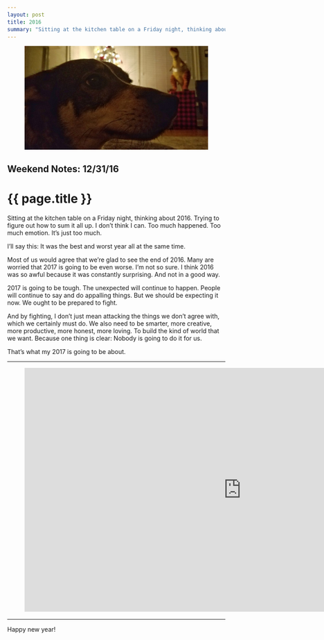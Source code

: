 ```yaml
---
layout: post
title: 2016
summary: "Sitting at the kitchen table on a Friday night, thinking about 2016. Trying to figure out how to sum it all up."
---
```


<figure class="wide">
  <img src="/img/medium/1*tahYohs-dY-RSJ7P0sOGKQ.jpeg">
</figure>

<h2 class="kicker">Weekend Notes: 12/31/16</h2>

# {{ page.title }}

Sitting at the kitchen table on a Friday night, thinking about 2016. Trying to figure out how to sum it all up. I don’t think I can. Too much happened. Too much emotion. It’s just too much.

I’ll say this: It was the best and worst year all at the same time.

Most of us would agree that we’re glad to see the end of 2016. Many are worried that 2017 is going to be even worse. I’m not so sure. I think 2016 was so awful because it was constantly surprising. And not in a good way.

2017 is going to be tough. The unexpected will continue to happen. People will continue to say and do appalling things. But we should be expecting it now. We ought to be prepared to fight.

And by fighting, I don’t just mean attacking the things we don’t agree with, which we certainly must do. We also need to be smarter, more creative, more productive, more honest, more loving. To build the kind of world that we want. Because one thing is clear: Nobody is going to do it for us.

That’s what my 2017 is going to be about.

<hr>

<figure class="wide">
  <div class="video-container">
    <iframe src="https://www.youtube.com/embed/55QnOlXckOk?rel=0" scrolling="no" width="1000" height="562" frameborder="0"></iframe>
  </div>
</figure>

<hr>

Happy new year!
